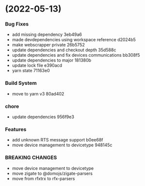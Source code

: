 #  (2022-05-13)


### Bug Fixes

* add missing dependency 3eb49a6
* made devdependencies using workspace reference d2024b5
* make webscrapper private 26b5752
* update dependencies and checkout depth 35d588c
* update dependencies and fix devices communications bb308f5
* update dependencies to major 181380b
* update lock file e390acd
* yarn state 71163e0


### Build System

* move to yarn v3 80ad402


### chore

* update dependencies 956f9e3


### Features

* add unknown RTS message support b0ee68f
* move device management to devicetype 948145c


### BREAKING CHANGES

* move device management to devicetype
* move zigate to @domojs/zigate-parsers
* move from rfxtrx to rfx-parsers




